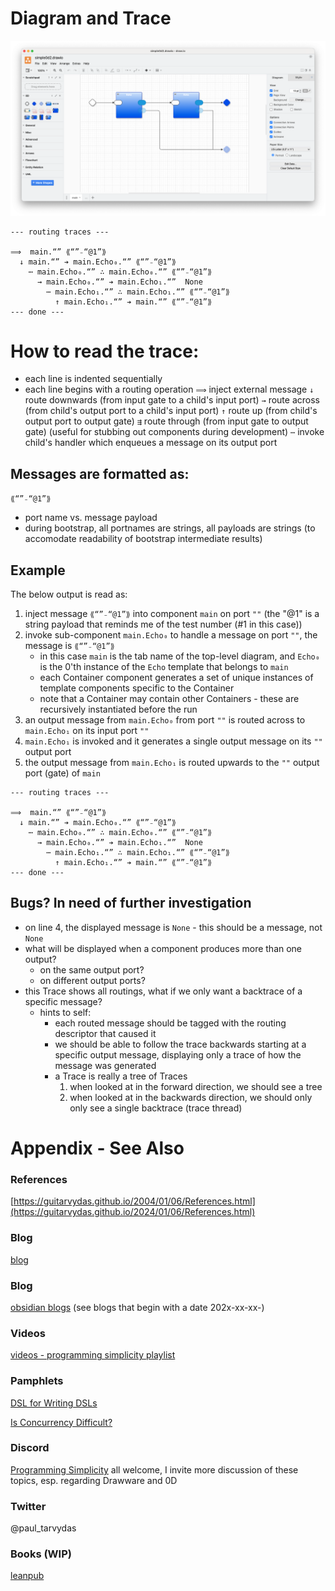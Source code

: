 # Diagram and Trace

![screenshot](/assets/Screenshot-2024-03-29-at-7.53.54-AM.png)

```
--- routing traces ---

⟹  main.“” ⟪“”₋“@1”⟫
  ↓ main.“” ➔ main.Echo₀.“” ⟪“”₋“@1”⟫
    ⋯ main.Echo₀.“” ∴ main.Echo₀.“” ⟪“”₋“@1”⟫
      → main.Echo₀.“” ➔ main.Echo₁.“”  None
        ⋯ main.Echo₁.“” ∴ main.Echo₁.“” ⟪“”₋“@1”⟫
          ↑ main.Echo₁.“” ➔ main.“” ⟪“”₋“@1”⟫
--- done ---
```

# How to read the trace:
- each line is indented sequentially
- each line begins with a routing operation
  `⟹` inject external message
  `↓` route downwards (from input gate to a child's input port)
  `→` route across (from child's output port to a child's input port)
  `↑` route up (from child's output port to output gate)
  `⇶` route through (from input gate to output gate) (useful for stubbing out components during development)
  `⋯` invoke child's handler which enqueues a message on its output port

## Messages are formatted as:
`⟪“”₋“@1”⟫`
- port name vs. message payload
- during bootstrap, all portnames are strings, all payloads are strings (to accomodate readability of bootstrap intermediate results)

## Example
The below output is read as:
1. inject message `⟪“”₋“@1”⟫` into component `main` on port `""` (the "@1" is a string payload that reminds me of the test number (#1 in this case))
2. invoke sub-component `main.Echo₀` to handle a message on port `""`, the message is `⟪“”₋“@1”⟫`
   - in this case `main` is the tab name of the top-level diagram, and `Echo₀` is the 0'th instance of the `Echo` template that belongs to `main`
   - each Container component generates a set of unique instances of template components specific to the Container
   - note that a Container may contain other Containers - these are recursively instantiated before the run
3. an output message from `main.Echo₀` from port `""` is routed across to `main.Echo₁` on its input port `""`
4. `main.Echo₁` is invoked and it generates a single output message on its `""` output port
5. the output message from `main.Echo₁` is routed upwards to the `""` output port (gate) of `main` 

```
--- routing traces ---

⟹  main.“” ⟪“”₋“@1”⟫
  ↓ main.“” ➔ main.Echo₀.“” ⟪“”₋“@1”⟫
    ⋯ main.Echo₀.“” ∴ main.Echo₀.“” ⟪“”₋“@1”⟫
      → main.Echo₀.“” ➔ main.Echo₁.“”  None
        ⋯ main.Echo₁.“” ∴ main.Echo₁.“” ⟪“”₋“@1”⟫
          ↑ main.Echo₁.“” ➔ main.“” ⟪“”₋“@1”⟫
--- done ---
```

## Bugs? In need of further investigation
- on line 4, the displayed message is `None` - this should be a message, not `None`
- what will be displayed when a component produces more than one output?
  - on the same output port?
  - on different output ports?
- this Trace shows all routings, what if we only want a backtrace of a specific message?
  - hints to self: 
	- each routed message should be tagged with the routing descriptor that caused it
	- we should be able to follow the trace backwards starting at a specific output message, displaying only a trace of how the message was generated
	- a Trace is really a tree of Traces
		1. when looked at in the forward direction, we should see a tree
		2. when looked at in the backwards direction, we should only only see a single backtrace (trace thread) 
  

# Appendix - See Also

### References

[https://guitarvydas.github.io/2004/01/06/References.html](https://guitarvydas.github.io/2024/01/06/References.html)

### Blog
[blog](https://guitarvydas.github.io/)

### Blog
[obsidian blogs](https://publish.obsidian.md/programmingsimplicity) (see blogs that begin with a date 202x-xx-xx-)
### Videos
[videos - programming simplicity playlist](https://www.youtube.com/@programmingsimplicity2980)
### Pamphlets
[DSL for Writing DSLs](https://tarvydas.gumroad.com/l/hiypq?_gl=1*1bdn1r0*_ga*NTI5MDkzNTI0LjE3MTAzNTQzNjU.*_ga_6LJN6D94N6*MTcxMTQ4ODE0Mi43LjAuMTcxMTQ4ODE0Mi4wLjAuMA..)

[Is Concurrency Difficult?](https://tarvydas.gumroad.com/l/dvtej?_gl=1*o7hy6z*_ga*MjA0NzUyMDY1Mi4xNzA3NDc3MDIx*_ga_6LJN6D94N6*MTcwNzQ3NzAyMC4xLjEuMTcwNzQ3NzI5Ni4wLjAuMA..)
### Discord
[Programming Simplicity](https://discord.gg/Jjx62ypR) all welcome, I invite more discussion of these topics, esp. regarding Drawware and 0D
### Twitter
@paul_tarvydas
### Books (WIP)
[leanpub](https://leanpub.com/u/paul-tarvydas)

<script src="https://utteranc.es/client.js" 
        repo="guitarvydas/guitarvydas.github.io" 
        issue-term="pathname" 
        theme="github-light" 
        crossorigin="anonymous" 
        async> 
</script> 
